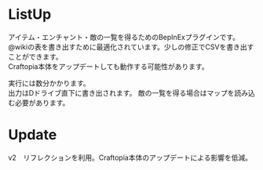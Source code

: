 # ListUp

アイテム・エンチャント・敵の一覧を得るためのBepInExプラグインです。  
@wikiの表を書き出すために最適化されています。少しの修正でCSVを書き出すことができます。  
Craftopia本体をアップデートしても動作する可能性があります。  
  
実行には数分かかります。  
出力はDドライブ直下に書き出されます。 
敵の一覧を得る場合はマップを読み込む必要があります。
  
# Update  

v2　リフレクションを利用。Craftopia本体のアップデートによる影響を低減。　　
